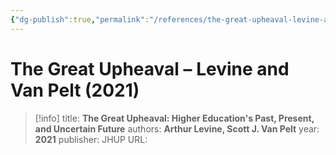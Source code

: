 ```yaml
---
{"dg-publish":true,"permalink":"/references/the-great-upheaval-levine-and-van-pelt-2021/"}
---
```



# The Great Upheaval – Levine and Van Pelt (2021)

> [!info]
> title: **The Great Upheaval: Higher Education's Past, Present, and Uncertain Future**
> authors: **Arthur Levine, Scott J. Van Pelt**
> year: **2021**
> publisher: JHUP
> URL: 


